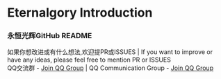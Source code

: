# Eternalgory Introduction
### 永恒光辉GitHub README
如果你想改进或有什么想法,欢迎提PR或ISSUES | If you want to improve or have any ideas, please feel free to mention PR or ISSUES<br>
QQ交流群 - [Join QQ Group](https://qm.qq.com/cgi-bin/qm/qr?k=UR3Z0KsmoKTWfPLESA1JP8SDsHVWAd0M&jump_from=webapi&authKey=SChvHqRb+oiqK9T0ZSJF4BnXWQmEthVGUFXVO2U2Agj8nwnWNHOa+8qpBDGpzxH4) | QQ Communication Group - [Join QQ Group](https://qm.qq.com/cgi-bin/qm/qr?k=UR3Z0KsmoKTWfPLESA1JP8SDsHVWAd0M&jump_from=webapi&authKey=SChvHqRb+oiqK9T0ZSJF4BnXWQmEthVGUFXVO2U2Agj8nwnWNHOa+8qpBDGpzxH4)<br>
